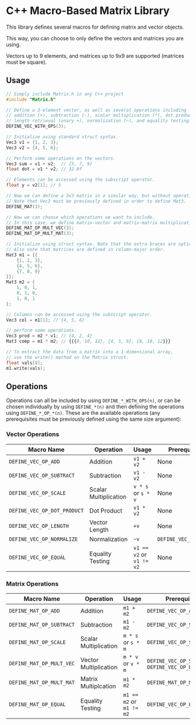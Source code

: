 # C++ Macro-Based Matrix Library

This library defines several macros for defining matrix and vector objects.

This way, you can choose to only define the vectors and matrices you are using.

Vectors up to 9 elements, and matrices up to 9x9 are supported (matrices must be square).

## Usage
```c++
// Simply include Matrix.h in any C++ project
#include "Matrix.h"

// Define a 3-element vector, as well as several operations including
// addition (+), subtraction (-), scalar multiplication (*), dot product (*),
// length retrieval (unary +), normalization (~), and equality testing (==).
DEFINE_VEC_WITH_OPS(3);

// Initialize using standard struct syntax.
Vec3 v1 = {1, 2, 3};
Vec3 v2 = {4, 5, 6};

// Perform some operations on the vectors.
Vec3 sum = v1 + v2;  // {5, 7, 9}
float dot = v1 * v2; // 32.0f

// Elements can be accessed using the subscript operator.
float y = v2[1]; // 5

// Now we can define a 3x3 matrix in a similar way, but without operations.
// Note that Vec3 must be previously defined in order to define Mat3.
DEFINE_MAT(3);

// Now we can choose which operations we want to include.
// In this case, we define matrix-vector and matrix-matrix multiplication.
DEFINE_MAT_OP_MULT_VEC(3);
DEFINE_MAT_OP_MULT_MAT(3);

// Initialize using struct syntax. Note that the extra braces are optional.
// Also note that matrices are defined in column-major order.
Mat3 m1 = {{
    {1, 2, 3},
    {4, 5, 6},
    {7, 8, 9}
}};
Mat3 m2 = {
    1, 0, 1,
    0, 1, 0,
    1, 0, 1
};

// Columns can be accessed using the subscript operator.
Vec3 col = m1[1]; // {4, 5, 6}

// perform some operations.
Vec3 prod = m2 * v1; // {4, 2, 4}
Mat3 comp = m1 * m2; // {{{8, 10, 12}, {4, 5, 6}, {8, 10, 12}}}

// To extract the data from a matrix into a 1-dimensional array,
// use the write() method on the Matrix struct.
float vals[9];
m1.write(vals);
```

## Operations

Operations can all be included by using `DEFINE_*_WITH_OPS(n)`, or can be chosen individually by using `DEFINE_*(n)` and then defining the operations using `DEFINE_*_OP_*(n)`. These are the available operations (any prerequisites must be previously defined using the same size argument):

### Vector Operations
| Macro Name | Operation | Usage | Prerequisites |
| ---------- | -------------- | ----- | ------------- |
| `DEFINE_VEC_OP_ADD` | Addition | `v1 + v2` | None |
| `DEFINE_VEC_OP_SUBTRACT` | Subtraction | `v1 - v2` | None |
| `DEFINE_VEC_OP_SCALE` | Scalar Multiplication | `v * s` or `s * v` | None |
| `DEFINE_VEC_OP_DOT_PRODUCT` | Dot Product | `v1 * v2` | None |
| `DEFINE_VEC_OP_LENGTH` | Vector Length | `+v` | None |
| `DEFINE_VEC_OP_NORMALIZE` | Normalization | `~v` | `DEFINE_VEC_OP_LENGTH` |
| `DEFINE_VEC_OP_EQUAL` | Equality Testing | `v1 == v2` or `v1 != v2` | None |

### Matrix Operations
| Macro Name | Operation | Usage | Prerequisites |
| ---------- | -------------- | ----- | ------------- |
| `DEFINE_MAT_OP_ADD` | Addition | `m1 + m2` | `DEFINE_VEC_OP_ADD` |
| `DEFINE_MAT_OP_SUBTRACT` | Subtraction | `m1 - m2` | `DEFINE_VEC_OP_SUBTRACT` |
| `DEFINE_MAT_OP_SCALE` | Scalar Multiplication | `m * s` or `s * m` | `DEFINE_VEC_OP_SCALE` |
| `DEFINE_MAT_OP_MULT_VEC` | Vector Multiplication | `m * v` or `v * m` | `DEFINE_VEC_OP_SCALE` and `DEFINE_VEC_OP_DOT_PRODUCT` |
| `DEFINE_MAT_OP_MULT_MAT` | Matrix Multiplcation | `m1 * m2` | `DEFINE_MAT_OP_MULT_VEC` |
| `DEFINE_MAT_OP_EQUAL` | Equality Testing | `m1 == m2` or `m1 != m2` | `DEFINE_VEC_OP_EQUAL` |